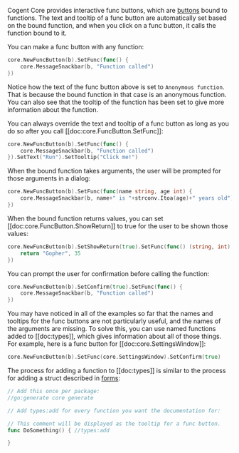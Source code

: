 Cogent Core provides interactive func buttons, which are [buttons](../basic/buttons) bound to functions. The text and tooltip of a func button are automatically set based on the bound function, and when you click on a func button, it calls the function bound to it.

You can make a func button with any function:

```Go
core.NewFuncButton(b).SetFunc(func() {
    core.MessageSnackbar(b, "Function called")
})
```

Notice how the text of the func button above is set to `Anonymous function`. That is because the bound function in that case is an anonymous function. You can also see that the tooltip of the function has been set to give more information about the function.

You can always override the text and tooltip of a func button as long as you do so after you call [[doc:core.FuncButton.SetFunc]]:

```Go
core.NewFuncButton(b).SetFunc(func() {
    core.MessageSnackbar(b, "Function called")
}).SetText("Run").SetTooltip("Click me!")
```

When the bound function takes arguments, the user will be prompted for those arguments in a dialog:

```Go
core.NewFuncButton(b).SetFunc(func(name string, age int) {
    core.MessageSnackbar(b, name+" is "+strconv.Itoa(age)+" years old")
})
```

When the bound function returns values, you can set [[doc:core.FuncButton.ShowReturn]] to true for the user to be shown those values:

```Go
core.NewFuncButton(b).SetShowReturn(true).SetFunc(func() (string, int) {
    return "Gopher", 35
})
```

You can prompt the user for confirmation before calling the function:

```Go
core.NewFuncButton(b).SetConfirm(true).SetFunc(func() {
    core.MessageSnackbar(b, "Function called")
})
```

You may have noticed in all of the examples so far that the names and tooltips for the func buttons are not particularly useful, and the names of the arguments are missing. To solve this, you can use named functions added to [[doc:types]], which gives information about all of those things. For example, here is a func button for [[doc:core.SettingsWindow]]:

```Go
core.NewFuncButton(b).SetFunc(core.SettingsWindow).SetConfirm(true)
```

The process for adding a function to [[doc:types]] is similar to the process for adding a struct described in [forms](../collections/forms):

```go
// Add this once per package:
//go:generate core generate

// Add types:add for every function you want the documentation for:

// This comment will be displayed as the tooltip for a func button.
func DoSomething() { //types:add

}
```
